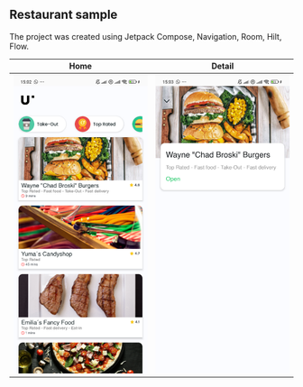<h2>Restaurant sample</h2>

The project was created using Jetpack Compose, Navigation, Room, Hilt, Flow.

| Home                                   | Detail                                   |
|----------------------------------------|------------------------------------------|
| <img src="/docs/home.png" width="540"> | <img src="/docs/detail.png" width="540"> |
